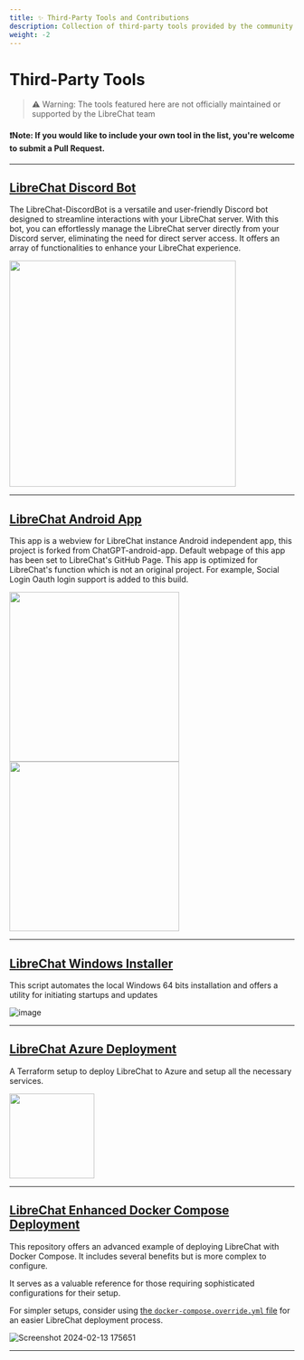 ```yaml
---
title: ✨ Third-Party Tools and Contributions
description: Collection of third-party tools provided by the community
weight: -2
---
```


# Third-Party Tools

> ⚠️ Warning: The tools featured here are not officially maintained or supported by the LibreChat team

#### ❗Note: If you would like to include your own tool in the list, you're welcome to submit a Pull Request.
---

## [LibreChat Discord Bot](https://github.com/Berry-13/LibreChat-DiscordBot)

The LibreChat-DiscordBot is a versatile and user-friendly Discord bot designed to streamline interactions with your LibreChat server. With this bot, you can effortlessly manage the LibreChat server directly from your Discord server, eliminating the need for direct server access. It offers an array of functionalities to enhance your LibreChat experience.

<div>
<img src="https://github.com/fuegovic/LibreChat/assets/32828263/d3841040-64d0-402f-95a5-8eb07bfbbfe5" width="400" />
</div>

---

## [LibreChat Android App](https://github.com/goodair220917/LibreChat-Android-App)

This app is a webview for LibreChat instance Android independent app, this project is forked from ChatGPT-android-app. Default webpage of this app has been set to LibreChat's GitHub Page. This app is optimized for LibreChat's function which is not an original project. For example, Social Login Oauth login support is added to this build.

<div>
<img src="https://github.com/fuegovic/LibreChat/assets/32828263/2da13b4c-8d77-42fc-9d36-75e9913d0545" width="300" />
<img src="https://github.com/fuegovic/LibreChat/assets/32828263/6ec84228-f030-4aa9-9f9d-d81245dd9c03" width="300" />
</div>

---

## [LibreChat Windows Installer](https://github.com/fuegovic/LibreChat-Windows-Installer)

This script automates the local Windows 64 bits installation and offers a utility for initiating startups and updates

![image](https://github.com/fuegovic/LibreChat/assets/32828263/d4d1830c-ca53-4bbd-9954-9cda4ebe51b1)

---

## [LibreChat Azure Deployment](https://github.com/thunderbug1/LibreChatAzureDeployment)

A Terraform setup to deploy LibreChat to Azure and setup all the necessary services.

<div>
<img src="https://upload.wikimedia.org/wikipedia/commons/thumb/f/fa/Microsoft_Azure.svg/1280px-Microsoft_Azure.svg.png" width="150" />
</div>

---

## [LibreChat Enhanced Docker Compose Deployment](https://github.com/CXwudi/librechat-docker-deployment)

This repository offers an advanced example of deploying LibreChat with Docker Compose. It includes several benefits but is more complex to configure.

It serves as a valuable reference for those requiring sophisticated configurations for their setup. 

For simpler setups, consider using [the `docker-compose.override.yml` file](../install/configuration/docker_override.md) for an easier LibreChat deployment process.

![Screenshot 2024-02-13 175651](https://github.com/CXwudi/LibreChat-doc/assets/17377423/53dfb88f-ea1e-4fc2-8952-4069b281a272)

---


